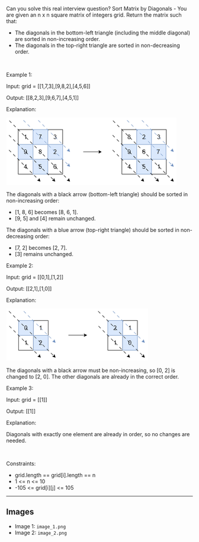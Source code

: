 Can you solve this real interview question? Sort Matrix by Diagonals - You are given an n x n square matrix of integers grid. Return the matrix such that:

 * The diagonals in the bottom-left triangle (including the middle diagonal) are sorted in non-increasing order.
 * The diagonals in the top-right triangle are sorted in non-decreasing order.

 

Example 1:

Input: grid = [[1,7,3],[9,8,2],[4,5,6]]

Output: [[8,2,3],[9,6,7],[4,5,1]]

Explanation:

![Example 1](./image_1.png)

The diagonals with a black arrow (bottom-left triangle) should be sorted in non-increasing order:

 * [1, 8, 6] becomes [8, 6, 1].
 * [9, 5] and [4] remain unchanged.

The diagonals with a blue arrow (top-right triangle) should be sorted in non-decreasing order:

 * [7, 2] becomes [2, 7].
 * [3] remains unchanged.

Example 2:

Input: grid = [[0,1],[1,2]]

Output: [[2,1],[1,0]]

Explanation:

![Example 2](./image_2.png)

The diagonals with a black arrow must be non-increasing, so [0, 2] is changed to [2, 0]. The other diagonals are already in the correct order.

Example 3:

Input: grid = [[1]]

Output: [[1]]

Explanation:

Diagonals with exactly one element are already in order, so no changes are needed.

 

Constraints:

 * grid.length == grid[i].length == n
 * 1 <= n <= 10
 * -105 <= grid[i][j] <= 105

---

## Images

- Image 1: `image_1.png`
- Image 2: `image_2.png`
